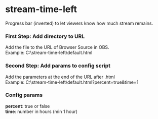 # stream-time-left
Progress bar (inverted) to let viewers know how much stream remains.

### First Step: Add directory to URL
Add the file to the URL of Browser Source in OBS.<br>
Example: C:\stream-time-left\default.html

### Second Step: Add params to config script
Add the parameters at the end of the URL after .html<br>
Example: C:\stream-time-left\default.html?percent=true&time=1

### Config params
**percent**: true or false<br>
**time**: number in hours (min 1 hour)